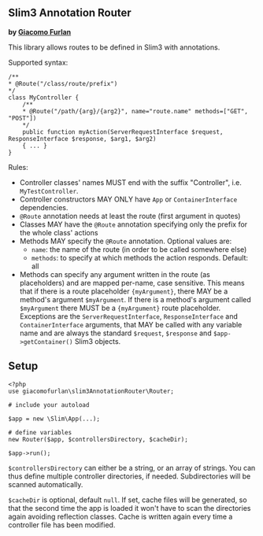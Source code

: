 Slim3 Annotation Router
---
**by [Giacomo Furlan](http://giacomofurlan.name "Giacomo Furlan's website")**

This library allows routes to be defined in Slim3 with annotations.

Supported syntax:

    /**
    * @Route("/class/route/prefix")
    */
    class MyController {
        /**
        * @Route("/path/{arg}/{arg2}", name="route.name" methods=["GET", "POST"])
        */
        public function myAction(ServerRequestInterface $request, ResponseInterface $response, $arg1, $arg2)
        { ... }
    }

Rules:
- Controller classes' names MUST end with the suffix "Controller", i.e. `MyTestController`.
- Controller constructors MAY ONLY have `App` or `ContainerInterface` dependencies.
- `@Route` annotation needs at least the route (first argument in quotes)
- Classes MAY have the `@Route` annotation specifying only the prefix for the whole class' actions
- Methods MAY specify the `@Route` annotation. Optional values are:
    - `name`: the name of the route (in order to be called somewhere else)
    - `methods`: to specify at which methods the action responds. Default: all
- Methods can specify any argument written in the route (as placeholders) and are mapped per-name, case sensitive.
This means that if there is a route placeholder `{myArgument}`, there MAY be a method's argument `$myArgument`.
 If there is a method's argument called `$myArgument` there MUST be a `{myArgument}` route placeholder. Exceptions
 are the `ServerRequestInterface`, `ResponseInterface` and `ContainerInterface` arguments, that MAY be called with any variable name
 and are always the standard `$request`, `$response` and `$app->getContainer()` Slim3 objects.

Setup
---

    <?php
    use giacomofurlan\slim3AnnotationRouter\Router;

    # include your autoload

    $app = new \Slim\App(...);

    # define variables
    new Router($app, $controllersDirectory, $cacheDir);

    $app->run();

`$controllersDirectory` can either be a string, or an array of strings. You can thus define multiple controller
directories, if needed. Subdirectories will be scanned automatically.

`$cacheDir` is optional, default `null`. If set, cache files will be generated, so that the second time
the app is loaded it won't have to scan the directories again avoiding reflection classes. Cache is written again every
time a controller file has been modified.
